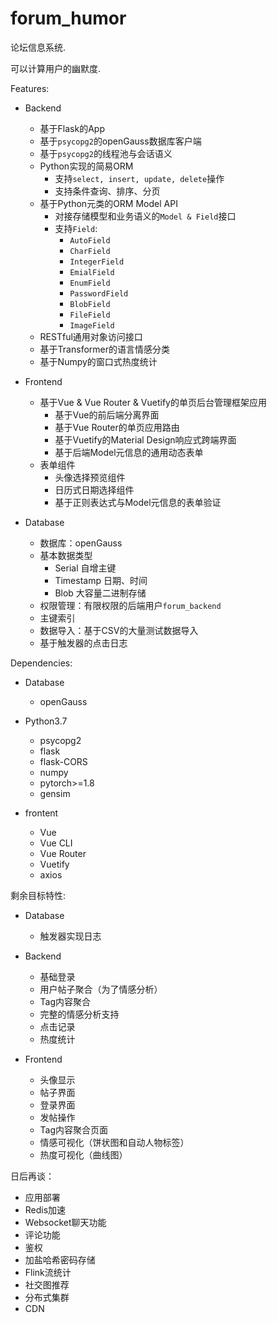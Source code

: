 # forum_humor

论坛信息系统.

可以计算用户的幽默度.

Features:
- Backend
  - 基于Flask的App
  - 基于`psycopg2`的openGauss数据库客户端
  - 基于`psycopg2`的线程池与会话语义
  - Python实现的简易ORM
    - 支持`select, insert, update, delete`操作
    - 支持条件查询、排序、分页
  - 基于Python元类的ORM Model API
    - 对接存储模型和业务语义的`Model & Field`接口
    - 支持`Field`:
      - `AutoField`
      - `CharField`
      - `IntegerField`
      - `EmialField`
      - `EnumField`
      - `PasswordField`
      - `BlobField`
      - `FileField`
      - `ImageField`
  - RESTful通用对象访问接口
  - 基于Transformer的语言情感分类
  - 基于Numpy的窗口式热度统计
  
- Frontend
  - 基于Vue & Vue Router & Vuetify的单页后台管理框架应用
    - 基于Vue的前后端分离界面
    - 基于Vue Router的单页应用路由
    - 基于Vuetify的Material Design响应式跨端界面
    - 基于后端Model元信息的通用动态表单
  - 表单组件
    - 头像选择预览组件
    - 日历式日期选择组件
    - 基于正则表达式与Model元信息的表单验证

- Database
  - 数据库：openGauss
  - 基本数据类型
    - Serial 自增主键
    - Timestamp 日期、时间
    - Blob 大容量二进制存储
  - 权限管理：有限权限的后端用户`forum_backend`
  - 主键索引
  - 数据导入：基于CSV的大量测试数据导入
  - 基于触发器的点击日志

Dependencies:
- Database
  - openGauss

- Python3.7
  - psycopg2
  - flask
  - flask-CORS
  - numpy
  - pytorch>=1.8
  - gensim
  

- frontent
  - Vue
  - Vue CLI
  - Vue Router
  - Vuetify
  - axios

剩余目标特性:
- Database
  - 触发器实现日志
- Backend
  - 基础登录
  - 用户帖子聚合（为了情感分析）
  - Tag内容聚合
  - 完整的情感分析支持
  - 点击记录
  - 热度统计
  
- Frontend
  - 头像显示
  - 帖子界面
  - 登录界面
  - 发帖操作
  - Tag内容聚合页面
  - 情感可视化（饼状图和自动人物标签）
  - 热度可视化（曲线图）


日后再谈：
- 应用部署
- Redis加速
- Websocket聊天功能
- 评论功能
- 鉴权
- 加盐哈希密码存储
- Flink流统计
- 社交图推荐
- 分布式集群
- CDN